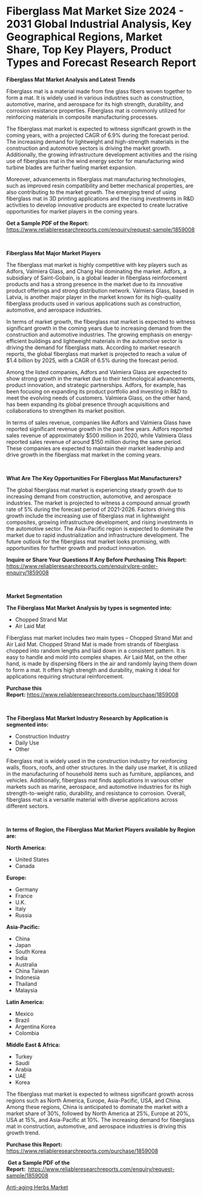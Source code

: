 <p><h1>Fiberglass Mat Market Size 2024 - 2031 Global Industrial Analysis, Key Geographical Regions, Market Share, Top Key Players, Product Types and Forecast Research Report</h1></p><p><strong>Fiberglass Mat Market Analysis and Latest Trends</strong></p>
<p><p>Fiberglass mat is a material made from fine glass fibers woven together to form a mat. It is widely used in various industries such as construction, automotive, marine, and aerospace for its high strength, durability, and corrosion resistance properties. Fiberglass mat is commonly utilized for reinforcing materials in composite manufacturing processes.</p><p>The fiberglass mat market is expected to witness significant growth in the coming years, with a projected CAGR of 6.9% during the forecast period. The increasing demand for lightweight and high-strength materials in the construction and automotive sectors is driving the market growth. Additionally, the growing infrastructure development activities and the rising use of fiberglass mat in the wind energy sector for manufacturing wind turbine blades are further fueling market expansion.</p><p>Moreover, advancements in fiberglass mat manufacturing technologies, such as improved resin compatibility and better mechanical properties, are also contributing to the market growth. The emerging trend of using fiberglass mat in 3D printing applications and the rising investments in R&D activities to develop innovative products are expected to create lucrative opportunities for market players in the coming years.</p></p>
<p><strong>Get a Sample PDF of the Report:&nbsp;</strong> <a href="https://www.reliableresearchreports.com/enquiry/request-sample/1859008">https://www.reliableresearchreports.com/enquiry/request-sample/1859008</a></p>
<p>&nbsp;</p>
<p><strong>Fiberglass Mat Major Market Players</strong></p>
<p><p>The fiberglass mat market is highly competitive with key players such as Adfors, Valmiera Glass, and Chang Hai dominating the market. Adfors, a subsidiary of Saint-Gobain, is a global leader in fiberglass reinforcement products and has a strong presence in the market due to its innovative product offerings and strong distribution network. Valmiera Glass, based in Latvia, is another major player in the market known for its high-quality fiberglass products used in various applications such as construction, automotive, and aerospace industries.</p><p>In terms of market growth, the fiberglass mat market is expected to witness significant growth in the coming years due to increasing demand from the construction and automotive industries. The growing emphasis on energy-efficient buildings and lightweight materials in the automotive sector is driving the demand for fiberglass mats. According to market research reports, the global fiberglass mat market is projected to reach a value of $1.4 billion by 2025, with a CAGR of 6.5% during the forecast period.</p><p>Among the listed companies, Adfors and Valmiera Glass are expected to show strong growth in the market due to their technological advancements, product innovation, and strategic partnerships. Adfors, for example, has been focusing on expanding its product portfolio and investing in R&D to meet the evolving needs of customers. Valmiera Glass, on the other hand, has been expanding its global presence through acquisitions and collaborations to strengthen its market position.</p><p>In terms of sales revenue, companies like Adfors and Valmiera Glass have reported significant revenue growth in the past few years. Adfors reported sales revenue of approximately $500 million in 2020, while Valmiera Glass reported sales revenue of around $150 million during the same period. These companies are expected to maintain their market leadership and drive growth in the fiberglass mat market in the coming years.</p></p>
<p>&nbsp;</p>
<p><strong>What Are The Key Opportunities For Fiberglass Mat Manufacturers?</strong></p>
<p><p>The global fiberglass mat market is experiencing steady growth due to increasing demand from construction, automotive, and aerospace industries. The market is projected to witness a compound annual growth rate of 5% during the forecast period of 2021-2026. Factors driving this growth include the increasing use of fiberglass mat in lightweight composites, growing infrastructure development, and rising investments in the automotive sector. The Asia-Pacific region is expected to dominate the market due to rapid industrialization and infrastructure development. The future outlook for the fiberglass mat market looks promising, with opportunities for further growth and product innovation.</p></p>
<p><strong>Inquire or Share Your Questions If Any Before Purchasing This Report:</strong> <a href="https://www.reliableresearchreports.com/enquiry/pre-order-enquiry/1859008">https://www.reliableresearchreports.com/enquiry/pre-order-enquiry/1859008</a></p>
<p>&nbsp;</p>
<p><strong>Market Segmentation</strong></p>
<p><strong>The Fiberglass Mat Market Analysis by types is segmented into:</strong></p>
<p><ul><li>Chopped Strand Mat</li><li>Air Laid Mat</li></ul></p>
<p><p>Fiberglass mat market includes two main types – Chopped Strand Mat and Air Laid Mat. Chopped Strand Mat is made from strands of fiberglass chopped into random lengths and laid down in a consistent pattern. It is easy to handle and mold into complex shapes. Air Laid Mat, on the other hand, is made by dispersing fibers in the air and randomly laying them down to form a mat. It offers high strength and durability, making it ideal for applications requiring structural reinforcement.</p></p>
<p><strong>Purchase this Report:&nbsp;</strong><a href="https://www.reliableresearchreports.com/purchase/1859008">https://www.reliableresearchreports.com/purchase/1859008</a></p>
<p>&nbsp;</p>
<p><strong>The Fiberglass Mat Market Industry Research by Application is segmented into:</strong></p>
<p><ul><li>Construction Industry</li><li>Daily Use</li><li>Other</li></ul></p>
<p><p>Fiberglass mat is widely used in the construction industry for reinforcing walls, floors, roofs, and other structures. In the daily use market, it is utilized in the manufacturing of household items such as furniture, appliances, and vehicles. Additionally, fiberglass mat finds applications in various other markets such as marine, aerospace, and automotive industries for its high strength-to-weight ratio, durability, and resistance to corrosion. Overall, fiberglass mat is a versatile material with diverse applications across different sectors.</p></p>
<p>&nbsp;</p>
<p><strong>In terms of Region, the Fiberglass Mat Market Players available by Region are:</strong></p>
<p>
    <p> <strong> North America: </strong>
        <ul>
            <li>United States</li>
            <li>Canada</li>
        </ul>
        </p> 
    <p> <strong> Europe: </strong>
        <ul>
            <li>Germany</li>
            <li>France</li>
            <li>U.K.</li>
            <li>Italy</li>
            <li>Russia</li>
        </ul>
        </p> 
    <p> <strong> Asia-Pacific: </strong>
        <ul>
            <li>China</li>
            <li>Japan</li>
            <li>South Korea</li>
            <li>India</li>
            <li>Australia</li>
            <li>China Taiwan</li>
            <li>Indonesia</li>
            <li>Thailand</li>
            <li>Malaysia</li>
        </ul>
        </p> 
    <p> <strong> Latin America: </strong>
        <ul>
            <li>Mexico</li>
            <li>Brazil</li>
            <li>Argentina Korea</li>
            <li>Colombia</li>
        </ul>
        </p> 
    <p> <strong> Middle East & Africa: </strong>
        <ul>
            <li>Turkey</li>
            <li>Saudi</li>
            <li>Arabia</li>
            <li>UAE</li>
            <li>Korea</li>
        </ul>
    </p>
    </p>
<p><p>The fiberglass mat market is expected to witness significant growth across regions such as North America, Europe, Asia-Pacific, USA, and China. Among these regions, China is anticipated to dominate the market with a market share of 30%, followed by North America at 25%, Europe at 20%, USA at 15%, and Asia-Pacific at 10%. The increasing demand for fiberglass mat in construction, automotive, and aerospace industries is driving this growth trend.</p></p>
<p><strong>Purchase this Report: </strong><a href="https://www.reliableresearchreports.com/purchase/1859008">https://www.reliableresearchreports.com/purchase/1859008</a></p>
<p>&nbsp;<strong>Get a Sample PDF of the Report:&nbsp;&nbsp;</strong><a href="https://www.reliableresearchreports.com/enquiry/request-sample/1859008">https://www.reliableresearchreports.com/enquiry/request-sample/1859008</a></p>
<p><strong></strong></p>
<p><p><a href="https://nifty-kite-d51.notion.site/Anti-aging-Herbs-Market-Provides-Detailed-Segmentation-of-this-Market-based-on-Type-Application-an-eab466d715a346388815ba67c4d12ffa">Anti-aging Herbs Market</a></p></p>